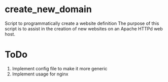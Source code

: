 # create_new_domain
Script to programmatically create a website definition
The purpose of this script is to assist in the creation of new websites on an Apache HTTPd web host.

# ToDo
1. Implement config file to make it more generic
2. Implement usage for nginx

